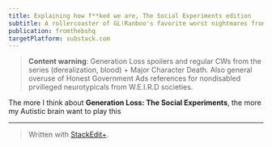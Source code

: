 ```yaml
---
title: Explaining how f**ked we are, The Social Experiments edition
subtitle: A rollercoaster of GL!Ranboo's favorite worst nightmares from my Autistic interpretion, brought to you by your local MTRCB.
publication: fromthebshq
targetPlatform: substack.com
---
```


> **Content warning**: Generation Loss spoilers and regular CWs from the series (derealization, blood) + Major Character Death. Also general overuse of Honest Government Ads references for nondisabled prvilleged neurotypicals from W.E.I.R.D societies.

The more I think about **Generation Loss: The Social Experiments**, the more my Autistic brain want to play this

---
> Written with [StackEdit+](https://stackedit.net/).
<!--stackedit_data:
eyJwcm9wZXJ0aWVzIjoiZXh0ZW5zaW9uczpcbiAgcHJlc2V0Oi
BnZm1cbiAgZW1vamk6XG4gICAgc2hvcnRjdXRzOiB0cnVlXG4i
LCJoaXN0b3J5IjpbLTE2MjcyMzAzOTYsLTI1MTAwMTAzNiwxMj
A1MTM3MDMxXX0=
-->